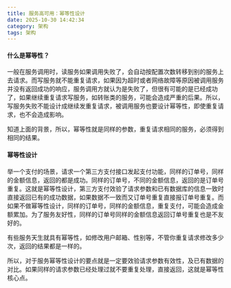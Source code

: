 ```yaml
---
title: 服务高可用：幂等性设计
date: 2025-10-30 14:42:34
category: 架构
tags: 架构
---
```


#### 什么是幂等性？

一般在服务调用时，读服务如果调用失败了，会自动按配置次数转移到别的服务上去请求。而写服务就不能重复请求，如果因为超时或者网络故障等原因被调用服务并没有返回成功的响应，服务调用方就认为是失败了，但很有可能的是已经成功了，如果继续重复请求写服务，如转账类的服务，可能会造成严重的后果。所以，写服务失败不能设计成继续发重复请求，被调用服务也要设计幂等性，即使重复请求，也不会造成影响。

知道上面的背景，所以，幂等性就是同样的参数，重复请求相同的服务，必须得到相同的结果。

#### 幂等性设计

举一个支付的场景，请求一个第三方支付接口发起支付功能，同样的订单号，同样的金额信息，返回的都是成功。同样的订单号，不同的金额信息，返回的是订单号重复。这就是幂等性设计，第三方支付效验了请求参数和已有数据库的信息一致时直接返回已有的成功数据，如果数据不一致而又订单号重复直接报订单号重复。而如果不做幂等性设计，同样的订单号，同样的金额信息，重复支付，可能会造成金额累加。为了服务友好性，同样的订单号同样的金额信息返回订单号重复也是不友好的。

有些服务天生就具有幂等性，如修改用户邮箱、性别等，不管你重复请求修改多少次，返回的结果都是一样的。

所以，对于服务幂等性设计的要点就是一定要效验请求参数有效性，及已有数据的对比。如果同样的请求参数已经处理过就不要重复处理，直接返回，这就是幂等性核心点。